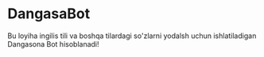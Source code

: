 # DangasaBot
Bu loyiha ingilis tili va boshqa tilardagi so'zlarni yodalsh uchun ishlatiladigan Dangasona Bot hisoblanadi!
